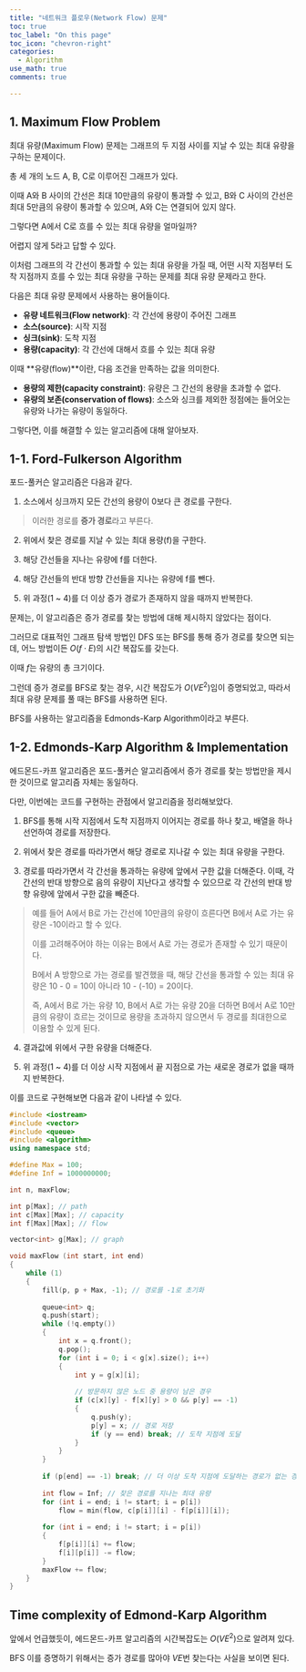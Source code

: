 ```yaml
---
title: "네트워크 플로우(Network Flow) 문제"
toc: true
toc_label: "On this page"
toc_icon: "chevron-right"
categories:
  - Algorithm
use_math: true
comments: true

---
```


## 1. Maximum Flow Problem

최대 유량(Maximum Flow) 문제는 그래프의 두 지점 사이를 지날 수 있는 최대 유량을 구하는 문제이다.

총 세 개의 노드 A, B, C로 이루어진 그래프가 있다.

이때 A와 B 사이의 간선은 최대 10만큼의 유량이 통과할 수 있고, B와 C 사이의 간선은 최대 5만큼의 유량이 통과할 수 있으며, A와 C는 연결되어 있지 않다.

그렇다면 A에서 C로 흐를 수 있는 최대 유량을 얼마일까?

어렵지 않게 5라고 답할 수 있다.

이처럼 그래프의 각 간선이 통과할 수 있는 최대 유량을 가질 때, 어떤 시작 지점부터 도착 지점까지 흐를 수 있는 최대 유량을 구하는 문제를 최대 유량 문제라고 한다.

다음은 최대 유량 문제에서 사용하는 용어들이다.

- **유량 네트워크(Flow network)**: 각 간선에 용량이 주어진 그래프
- **소스(source)**: 시작 지점
- **싱크(sink)**: 도착 지점
- **용량(capacity)**: 각 간선에 대해서 흐를 수 있는 최대 유량

이때 **유량(flow)**이란, 다음 조건을 만족하는 값을 의미한다.

- **용량의 제한(capacity constraint)**: 유량은 그 간선의 용량을 초과할 수 없다.
- **유량의 보존(conservation of flows)**: 소스와 싱크를 제외한 정점에는 들어오는 유량와 나가는 유량이 동일하다.

그렇다면, 이를 해결할 수 있는 알고리즘에 대해 알아보자.

## 1-1. Ford-Fulkerson Algorithm

포드-풀커슨 알고리즘은 다음과 같다.

1) 소스에서 싱크까지 모든 간선의 용량이 0보다 큰 경로를 구한다.

> 이러한 경로를 **증가 경로**라고 부른다.

2) 위에서 찾은 경로를 지날 수 있는 최대 용량(f)을 구한다.

3) 해당 간선들을 지나는 유량에 f를 더한다.

4) 해당 간선들의 반대 방향 간선들을 지나는 유량에 f를 뺀다.

5) 위 과정(1 ~ 4)를 더 이상 증가 경로가 존재하지 않을 때까지 반복한다.

문제는, 이 알고리즘은 증가 경로를 찾는 방법에 대해 제시하지 않았다는 점이다.

그러므로 대표적인 그래프 탐색 방법인 DFS 또는 BFS를 통해 증가 경로를 찾으면 되는데, 어느 방법이든 $O(f \cdot E)$의 시간 복잡도를 갖는다.

이때 $f$는 유량의 총 크기이다.

그런데 증가 경로를 BFS로 찾는 경우, 시간 복잡도가 $O(VE^2)$임이 증명되었고, 따라서 최대 유량 문제를 풀 때는 BFS를 사용하면 된다.

BFS를 사용하는 알고리즘을 Edmonds-Karp Algorithm이라고 부른다.

## 1-2. Edmonds-Karp Algorithm & Implementation

에드몬드-카프 알고리즘은 포드-풀커슨 알고리즘에서 증가 경로를 찾는 방법만을 제시한 것이므로 알고리즘 자체는 동일하다.

다만, 이번에는 코드를 구현하는 관점에서 알고리즘을 정리해보았다.

1) BFS를 통해 시작 지점에서 도착 지점까지 이어지는 경로를 하나 찾고, 배열을 하나 선언하여 경로를 저장한다.

2) 위에서 찾은 경로를 따라가면서 해당 경로로 지나갈 수 있는 최대 유량을 구한다.

3) 경로를 따라가면서 각 간선을 통과하는 유량에 앞에서 구한 값을 더해준다. 이때, 각 간선의 반대 방향으로 음의 유량이 지난다고 생각할 수 있으므로 각 간선의 반대 방향 유량에 앞에서 구한 값을 빼준다.

> 예를 들어 A에서 B로 가는 간선에 10만큼의 유량이 흐른다면 B에서 A로 가는 유량은 -10이라고 할 수 있다.
>
> 이를 고려해주어야 하는 이유는 B에서 A로 가는 경로가 존재할 수 있기 때문이다.
>
> B에서 A 방향으로 가는 경로를 발견했을 때, 해당 간선을 통과할 수 있는 최대 유량은 10 - 0 = 10이 아니라 10 - (-10) = 20이다.
>
> 즉, A에서 B로 가는 유량 10, B에서 A로 가는 유량 20을 더하면 B에서 A로 10만큼의 유량이 흐르는 것이므로 용량을 초과하지 않으면서 두 경로를 최대한으로 이용할 수 있게 된다.

4) 결과값에 위에서 구한 유량을 더해준다.

5) 위 과정(1 ~ 4)를 더 이상 시작 지점에서 끝 지점으로 가는 새로운 경로가 없을 때까지 반복한다.

이를 코드로 구현해보면 다음과 같이 나타낼 수 있다.

```cpp
#include <iostream>
#include <vector>
#include <queue>
#include <algorithm>
using namespace std;

#define Max = 100;
#define Inf = 1000000000;

int n, maxFlow;

int p[Max]; // path
int c[Max][Max]; // capacity
int f[Max][Max]; // flow

vector<int> g[Max]; // graph

void maxFlow (int start, int end)
{
    while (1)
    {
        fill(p, p + Max, -1); // 경로를 -1로 초기화
        
        queue<int> q;
        q.push(start);
        while (!q.empty())
        {
            int x = q.front();
            q.pop();
            for (int i = 0; i < g[x].size(); i++)
            {
                int y = g[x][i];
            
                // 방문하지 않은 노드 중 용량이 남은 경우
                if (c[x][y] - f[x][y] > 0 && p[y] == -1)
                {
                    q.push(y);
                    p[y] = x; // 경로 저장
                    if (y == end) break; // 도착 지점에 도달
                }
            }
        }
        
        if (p[end] == -1) break; // 더 이상 도착 지점에 도달하는 경로가 없는 경우
        
        int flow = Inf; // 찾은 경로를 지나는 최대 유량
        for (int i = end; i != start; i = p[i])
            flow = min(flow, c[p[i]][i] - f[p[i]][i]);
        
        for (int i = end; i != start; i = p[i])
        {
            f[p[i]][i] += flow;
            f[i][p[i]] -= flow;
        }
        maxFlow += flow;
    }
}
```

## Time complexity of Edmond-Karp Algorithm

앞에서 언급했듯이, 에드몬드-카프 알고리즘의 시간복잡도는 $O(VE^2)$으로 알려져 있다.

BFS 이를 증명하기 위해서는 증가 경로를 많아야 $VE$번 찾는다는 사실을 보이면 된다.
